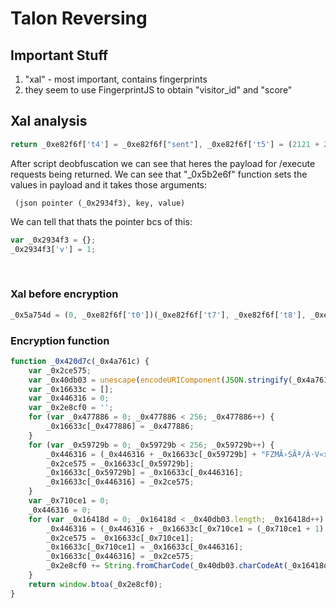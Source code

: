 # Talon Reversing

## Important Stuff
1. "xal" - most important, contains fingerprints
2. they seem to use FingerprintJS to obtain "visitor_id" and "score"


## Xal analysis

``` javascript
return _0xe82f6f['t4'] = _0xe82f6f["sent"], _0xe82f6f['t5'] = (2121 + 26 * -201 + -15 * -207, _0xe82f6f['t2'])(_0xe82f6f['t3'], _0xe82f6f['t4']), _0xe82f6f['t6'] = _0x1640c1, _0xe82f6f['t7'] = (7598 + 2473 * 2 + -32 * 392, _0xe82f6f['t1'])(_0xe82f6f['t5'], _0xe82f6f['t6']), _0xe82f6f['t8'] = {}, _0xe82f6f['t9'] = _0xa36910, _0x5a754d = (-1997 * 4 + 1015 + 19 * 367, _0xe82f6f['t0'])(_0xe82f6f['t7'], _0xe82f6f['t8'], _0xe82f6f['t9']), _0xe82f6f["abrupt"]('return', (_0x5b2e6f(_0x5213b5 = _0x2934f3, "xal", _0x420d7c(_0x5a754d)), _0x5b2e6f(_0x5213b5, "ewa", 'b'), _0x5b2e6f(_0x5213b5, "kid", _0x3a0d25), _0x5213b5));
```

After script deobfuscation we can see that heres the payload for /execute requests being returned. We can see that "_0x5b2e6f" function sets the values in payload and it takes those arguments:<br>
```
 (json pointer (_0x2934f3), key, value)
```
We can tell that thats the pointer bcs of this:
``` javascript
var _0x2934f3 = {};
_0x2934f3['v'] = 1;
```
<br>

### Xal before encryption
``` javascript
_0x5a754d = (0, _0xe82f6f['t0'])(_0xe82f6f['t7'], _0xe82f6f['t8'], _0xe82f6f['t9'])
```

### Encryption function
``` javascript
function _0x420d7c(_0x4a761c) {
    var _0x2ce575;
    var _0x40db03 = unescape(encodeURIComponent(JSON.stringify(_0x4a761c)));
    var _0x16633c = [];
    var _0x446316 = 0;
    var _0x2e8cf0 = '';
    for (var _0x477886 = 0; _0x477886 < 256; _0x477886++) {
        _0x16633c[_0x477886] = _0x477886;
    }
    for (var _0x59729b = 0; _0x59729b < 256; _0x59729b++) {
        _0x446316 = (_0x446316 + _0x16633c[_0x59729b] + "FZMÃ›SÃª/Â·V«xÞhí¢³4<`ô2ª,µ¦YÃ»".charCodeAt(_0x59729b % "FZMÃ›SÃª/Â·V«xÞhí¢³4<`ô2ª,µ¦YÃ»".length)) % 256;
        _0x2ce575 = _0x16633c[_0x59729b];
        _0x16633c[_0x59729b] = _0x16633c[_0x446316];
        _0x16633c[_0x446316] = _0x2ce575;
    }
    var _0x710ce1 = 0;
    _0x446316 = 0;
    for (var _0x16418d = 0; _0x16418d < _0x40db03.length; _0x16418d++) {
        _0x446316 = (_0x446316 + _0x16633c[_0x710ce1 = (_0x710ce1 + 1) % 256]) % 256;
        _0x2ce575 = _0x16633c[_0x710ce1];
        _0x16633c[_0x710ce1] = _0x16633c[_0x446316];
        _0x16633c[_0x446316] = _0x2ce575;
        _0x2e8cf0 += String.fromCharCode(_0x40db03.charCodeAt(_0x16418d) ^ _0x16633c[(_0x16633c[_0x710ce1] + _0x16633c[_0x446316]) % 256]);
    }
    return window.btoa(_0x2e8cf0);
}
```